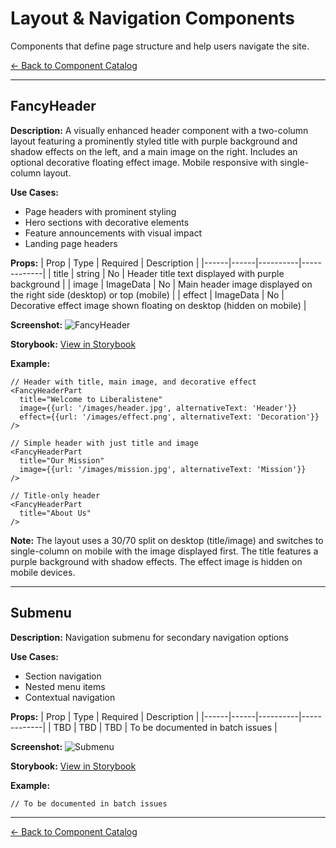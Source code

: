 # Layout & Navigation Components

Components that define page structure and help users navigate the site.

[← Back to Component Catalog](README.md)

---

## FancyHeader

**Description:** A visually enhanced header component with a two-column layout featuring a prominently styled title with purple background and shadow effects on the left, and a main image on the right. Includes an optional decorative floating effect image. Mobile responsive with single-column layout.

**Use Cases:**
- Page headers with prominent styling
- Hero sections with decorative elements
- Feature announcements with visual impact
- Landing page headers

**Props:**
| Prop | Type | Required | Description |
|------|------|----------|-------------|
| title | string | No | Header title text displayed with purple background |
| image | ImageData | No | Main header image displayed on the right side (desktop) or top (mobile) |
| effect | ImageData | No | Decorative effect image shown floating on desktop (hidden on mobile) |

**Screenshot:**
![FancyHeader](../../screenshots/fancyheader.png)

**Storybook:** [View in Storybook](http://localhost:6006/?path=/story/parts-fancyheader)

**Example:**
```tsx
// Header with title, main image, and decorative effect
<FancyHeaderPart
  title="Welcome to Liberalistene"
  image={{url: '/images/header.jpg', alternativeText: 'Header'}}
  effect={{url: '/images/effect.png', alternativeText: 'Decoration'}}
/>

// Simple header with just title and image
<FancyHeaderPart
  title="Our Mission"
  image={{url: '/images/mission.jpg', alternativeText: 'Mission'}}
/>

// Title-only header
<FancyHeaderPart
  title="About Us"
/>
```

**Note:** The layout uses a 30/70 split on desktop (title/image) and switches to single-column on mobile with the image displayed first. The title features a purple background with shadow effects. The effect image is hidden on mobile devices.

---

## Submenu

**Description:** Navigation submenu for secondary navigation options

**Use Cases:**
- Section navigation
- Nested menu items
- Contextual navigation

**Props:**
| Prop | Type | Required | Description |
|------|------|----------|-------------|
| TBD | TBD | TBD | To be documented in batch issues |

**Screenshot:**
![Submenu](../../screenshots/submenu.png)

**Storybook:** [View in Storybook](http://localhost:6006/?path=/story/parts-submenu)

**Example:**
```tsx
// To be documented in batch issues
```

---

[← Back to Component Catalog](README.md)
